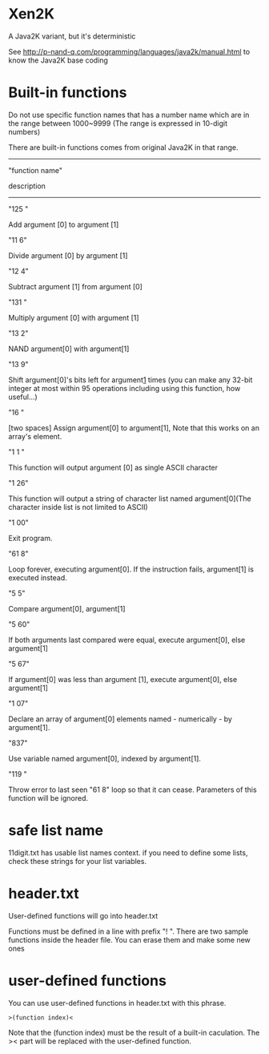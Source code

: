 # Xen2K
A Java2K variant, but it's deterministic

See http://p-nand-q.com/programming/languages/java2k/manual.html to know the Java2K base coding

# Built-in functions

Do not use specific function names that has a number name which are in the range between 1000~9999 (The range is expressed in 10-digit numbers)

There are built-in functions comes from original Java2K in that range.

----

"function name"

description

----

"125 "

Add argument [0] to argument [1]

"11 6"

Divide argument [0] by argument [1]

"12 4"

Subtract argument [1] from argument [0]

"131 "

Multiply argument [0] with argument [1]

"13 2"

NAND argument[0] with argument[1]

"13 9"

Shift argument[0]'s bits left for argument[1](number) times (you can make any 32-bit integer at most within 95 operations including using this function, how useful...)

"16  "

[two spaces] Assign argument[0] to argument[1], Note that this works on an array's element.

"1 1 "

This function will output argument [0] as single ASCII character

"1 26"

This function will output a string of character list named argument[0](The character inside list is not limited to ASCII)

"1 00"

Exit program.

"61 8"

Loop forever, executing argument[0]. If the instruction fails, argument[1] is executed instead.

"5  5"

Compare argument[0], argument[1]

"5 60"

If both arguments last compared were equal, execute argument[0], else argument[1]

"5 67"

If argument[0] was less than argument [1], execute argument[0], else argument[1]

"1 07"

Declare an array of argument[0] elements named - numerically - by argument[1].

"837"

Use variable named argument[0], indexed by argument[1].

"119 "

Throw error to last seen "61 8" loop so that it can cease. Parameters of this function will be ignored.

# safe list name

11digit.txt has usable list names context. if you need to define some lists, check these strings for your list variables.

# header.txt

User-defined functions will go into header.txt

Functions must be defined in a line with prefix "! ". There are two sample functions inside the header file. You can erase them and make some new ones

# user-defined functions

You can use user-defined functions in header.txt with this phrase.

    >(function index)<

Note that the (function index) must be the result of a built-in caculation. The >< part will be replaced with the user-defined function.